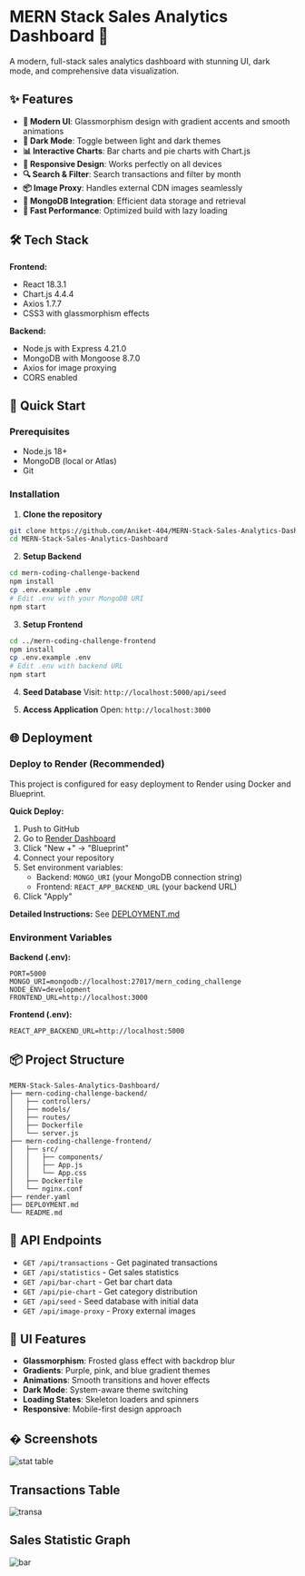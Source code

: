 # MERN Stack Sales Analytics Dashboard 🚀

A modern, full-stack sales analytics dashboard with stunning UI, dark mode, and comprehensive data visualization.

## ✨ Features

- **🎨 Modern UI**: Glassmorphism design with gradient accents and smooth animations
- **🌙 Dark Mode**: Toggle between light and dark themes
- **📊 Interactive Charts**: Bar charts and pie charts with Chart.js
- **📱 Responsive Design**: Works perfectly on all devices
- **🔍 Search & Filter**: Search transactions and filter by month
- **📦 Image Proxy**: Handles external CDN images seamlessly
- **💾 MongoDB Integration**: Efficient data storage and retrieval
- **🚀 Fast Performance**: Optimized build with lazy loading

## 🛠️ Tech Stack

**Frontend:**
- React 18.3.1
- Chart.js 4.4.4
- Axios 1.7.7
- CSS3 with glassmorphism effects

**Backend:**
- Node.js with Express 4.21.0
- MongoDB with Mongoose 8.7.0
- Axios for image proxying
- CORS enabled

## 🚀 Quick Start

### Prerequisites
- Node.js 18+ 
- MongoDB (local or Atlas)
- Git

### Installation

1. **Clone the repository**
```bash
git clone https://github.com/Aniket-404/MERN-Stack-Sales-Analytics-Dashboard.git
cd MERN-Stack-Sales-Analytics-Dashboard
```

2. **Setup Backend**
```bash
cd mern-coding-challenge-backend
npm install
cp .env.example .env
# Edit .env with your MongoDB URI
npm start
```

3. **Setup Frontend**
```bash
cd ../mern-coding-challenge-frontend
npm install
cp .env.example .env
# Edit .env with backend URL
npm start
```

4. **Seed Database**
Visit: `http://localhost:5000/api/seed`

5. **Access Application**
Open: `http://localhost:3000`

## 🌐 Deployment

### Deploy to Render (Recommended)

This project is configured for easy deployment to Render using Docker and Blueprint.

**Quick Deploy:**
1. Push to GitHub
2. Go to [Render Dashboard](https://dashboard.render.com)
3. Click "New +" → "Blueprint"
4. Connect your repository
5. Set environment variables:
   - Backend: `MONGO_URI` (your MongoDB connection string)
   - Frontend: `REACT_APP_BACKEND_URL` (your backend URL)
6. Click "Apply"

**Detailed Instructions:** See [DEPLOYMENT.md](./DEPLOYMENT.md)

### Environment Variables

**Backend (.env):**
```env
PORT=5000
MONGO_URI=mongodb://localhost:27017/mern_coding_challenge
NODE_ENV=development
FRONTEND_URL=http://localhost:3000
```

**Frontend (.env):**
```env
REACT_APP_BACKEND_URL=http://localhost:5000
```

## 📦 Project Structure

```
MERN-Stack-Sales-Analytics-Dashboard/
├── mern-coding-challenge-backend/
│   ├── controllers/
│   ├── models/
│   ├── routes/
│   ├── Dockerfile
│   └── server.js
├── mern-coding-challenge-frontend/
│   ├── src/
│   │   ├── components/
│   │   ├── App.js
│   │   └── App.css
│   ├── Dockerfile
│   └── nginx.conf
├── render.yaml
├── DEPLOYMENT.md
└── README.md
```

## 🎯 API Endpoints

- `GET /api/transactions` - Get paginated transactions
- `GET /api/statistics` - Get sales statistics
- `GET /api/bar-chart` - Get bar chart data
- `GET /api/pie-chart` - Get category distribution
- `GET /api/seed` - Seed database with initial data
- `GET /api/image-proxy` - Proxy external images

## 🎨 UI Features

- **Glassmorphism**: Frosted glass effect with backdrop blur
- **Gradients**: Purple, pink, and blue gradient themes
- **Animations**: Smooth transitions and hover effects
- **Dark Mode**: System-aware theme switching
- **Loading States**: Skeleton loaders and spinners
- **Responsive**: Mobile-first design approach

## � Screenshots

![stat table](https://github.com/user-attachments/assets/a8f29ccb-59a2-4d6b-8940-21330e0650a6)

## Transactions Table

![transa](https://github.com/user-attachments/assets/acb17bc8-b1a7-43fa-bfa8-30028dff1001)

## Sales Statistic Graph

![bar](https://github.com/user-attachments/assets/9d523f69-2c1d-438f-a164-d50bc23c2ca7)

